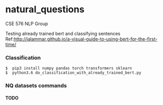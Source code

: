 # natural_questions
CSE 576 NLP Group

Testing already trained bert and classifying sentences
Ref:http://jalammar.github.io/a-visual-guide-to-using-bert-for-the-first-time/


### Classification
```
$  pip3 install numpy pandas torch transformers sklearn
$  python3.6 do_classification_with_already_trained_bert.py
```

### NQ datasets commands
#### TODO
